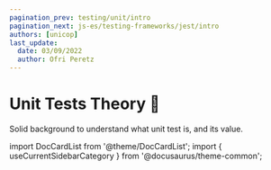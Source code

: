 ```yaml
---
pagination_prev: testing/unit/intro
pagination_next: js-es/testing-frameworks/jest/intro
authors: [unicop]
last_update:
  date: 03/09/2022
  author: Ofri Peretz
---
```


# Unit Tests Theory 🧭

Solid background to understand what unit test is, and its value.

import DocCardList from '@theme/DocCardList';
import { useCurrentSidebarCategory } from '@docusaurus/theme-common';

<DocCardList items={useCurrentSidebarCategory().items} />
